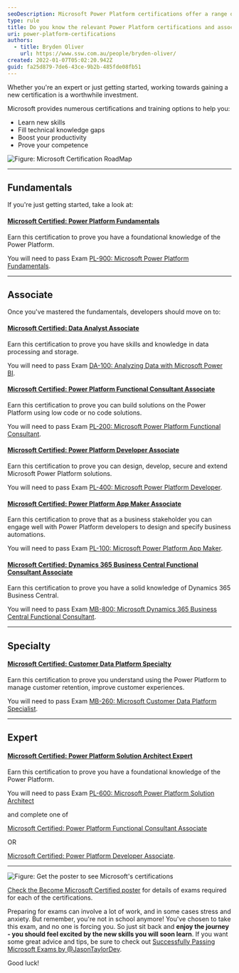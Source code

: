 ```yaml
---
seoDescription: Microsoft Power Platform certifications offer a range of training options to help professionals learn new skills, fill knowledge gaps and boost productivity.
type: rule
title: Do you know the relevant Power Platform certifications and associated exams?
uri: power-platform-certifications
authors:
  - title: Bryden Oliver
    url: https://www.ssw.com.au/people/bryden-oliver/
created: 2022-01-07T05:02:20.942Z
guid: fa25d879-7de6-43ce-9b2b-485fde08fb51
---
```


Whether you're an expert or just getting started, working towards gaining a new certification is a worthwhile investment.

Microsoft provides numerous certifications and training options to help you:

- Learn new skills
- Fill technical knowledge gaps
- Boost your productivity
- Prove your competence

<!--endintro-->

![Figure: Microsoft Certification RoadMap](certification-map.png)

---

## Fundamentals

If you're just getting started, take a look at:

#### [Microsoft Certified: Power Platform Fundamentals](https://docs.microsoft.com/en-au/learn/certifications/power-platform-fundamentals/?WT.mc_id=M365-MVP-33518)

Earn this certification to prove you have a foundational knowledge of the Power Platform.

You will need to pass Exam [PL-900: Microsoft Power Platform Fundamentals](https://docs.microsoft.com/en-au/learn/certifications/exams/pl-900?WT.mc_id=DP-MVP-33518).

---

## Associate

Once you've mastered the fundamentals, developers should move on to:

#### [Microsoft Certified: Data Analyst Associate](https://docs.microsoft.com/en-au/learn/certifications/data-analyst-associate/?WT.mc_id=DP-MVP-33518)

Earn this certification to prove you have skills and knowledge in data processing and storage.

You will need to pass Exam [DA-100: Analyzing Data with Microsoft Power BI](https://docs.microsoft.com/en-au/learn/certifications/exams/da-100?WT.mc_id=M365-MVP-33518).

#### [Microsoft Certified: Power Platform Functional Consultant Associate](https://docs.microsoft.com/en-au/learn/certifications/power-platform-functional-consultant-associate?WT.mc_id=M365-MVP-33518)

Earn this certification to prove you can build solutions on the Power Platform using low code or no code solutions.

You will need to pass Exam [PL-200: Microsoft Power Platform Functional Consultant](https://docs.microsoft.com/en-au/learn/certifications/exams/pl-200?WT.mc_id=M365-MVP-33518).

#### [Microsoft Certified: Power Platform Developer Associate](https://docs.microsoft.com/en-au/learn/certifications/power-platform-developer-associate?WT.mc_id=M365-MVP-33518)

Earn this certification to prove you can design, develop, secure and extend Microsoft Power Platform solutions.

You will need to pass Exam [PL-400: Microsoft Power Platform Developer](https://docs.microsoft.com/en-au/learn/certifications/exams/pl-400?WT.mc_id=DX-MVP-33518).

#### [Microsoft Certified: Power Platform App Maker Associate](https://docs.microsoft.com/en-au/learn/certifications/power-platform-app-maker?WT.mc_id=DX-MVP-33518)

Earn this certification to prove that as a business stakeholder you can engage well with Power Platform developers to design and specify business automations.

You will need to pass Exam [PL-100: Microsoft Power Platform App Maker](https://docs.microsoft.com/en-au/learn/certifications/exams/pl-100?WT.mc_id=DX-MVP-33518).

#### [Microsoft Certified: Dynamics 365 Business Central Functional Consultant Associate](https://docs.microsoft.com/en-au/learn/certifications/d365-business-central-functional-consultant-associate?WT.mc_id=DX-MVP-33518)

Earn this certification to prove you have a solid knowledge of Dynamics 365 Business Central.

You will need to pass Exam [MB-800: Microsoft Dynamics 365 Business Central Functional Consultant](https://docs.microsoft.com/en-au/learn/certifications/exams/mb-800?WT.mc_id=DX-MVP-33518).

---

## Specialty

#### [Microsoft Certified: Customer Data Platform Specialty](https://docs.microsoft.com/en-au/learn/certifications/customer-data-platform-specialty?WT.mc_id=DX-MVP-33518)

Earn this certification to prove you understand using the Power Platform to manage customer retention, improve customer experiences.

You will need to pass Exam [MB-260: Microsoft Customer Data Platform Specialist](https://docs.microsoft.com/en-au/learn/certifications/exams/mb-260?WT.mc_id=DX-MVP-33518).

---

## Expert

#### [Microsoft Certified: Power Platform Solution Architect Expert](https://docs.microsoft.com/en-au/learn/certifications/power-platform-solution-architect-expert?WT.mc_id=M365-MVP-33518)

Earn this certification to prove you have a foundational knowledge of the Power Platform.

You will need to pass Exam [PL-600: Microsoft Power Platform Solution Architect](https://docs.microsoft.com/en-au/learn/certifications/exams/pl-600?WT.mc_id=M365-MVP-33518)

and complete one of

[Microsoft Certified: Power Platform Functional Consultant Associate](https://docs.microsoft.com/en-au/learn/certifications/power-platform-functional-consultant-associate/?WT.mc_id=M365-MVP-33518)

OR

[Microsoft Certified: Power Platform Developer Associate](https://docs.microsoft.com/en-au/learn/certifications/power-platform-developer-associate/?WT.mc_id=M365-MVP-33518).

---

![Figure: Get the poster to see Microsoft's certifications](screen-shot-2022-01-06-at-10.17.14-pm.png)

[Check the Become Microsoft Certified poster](https://aka.ms/traincertposter) for details of exams required for each of the certifications.

Preparing for exams can involve a lot of work, and in some cases stress and anxiety. But remember, you're not in school anymore! You've chosen to take this exam, and no one is forcing you. So just sit back and **enjoy the journey - you should feel excited by the new skills you will soon learn**. If you want some great advice and tips, be sure to check out [Successfully Passing Microsoft Exams by @JasonTaylorDev](https://jasontaylor.dev/successfully-passing-microsoft-exams/).

Good luck!
